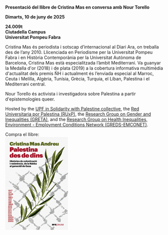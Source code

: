 **Presentació del llibre de Cristina Mas en conversa amb Nour Torello**

**Dimarts, 10 de juny de 2025**

**24.009t**<br>
**Ciutadella Campus**<br>
**Universitat Pompeu Fabra**

Cristina Mas és periodista i sotscap d’internacional al Diari Ara, on treballa des de l’any 2010. Llicenciada en Periodisme per la Universitat Pompeu Fabra i en Història Contemporània per la Universitat Autònoma de Barcelona, Cristina Mas està especialitzada l’àmbit Mediterrani. Va guanyar la Medalla d'or (2018) i de plata (2019) a la cobertura informativa multimèdia d'actualitat dels premis ÑH i actualment  és l’enviada especial al Marroc, Ceuta i Melilla, Algèria, Tunísia, Grècia, Turquia, el Líban, Palestina i el Mediterrani central.

Nour Torello és activista i investigadora sobre Palestina a partir d'epistemologies queer.
 
Hosted by the [UPF in Solidarity with Palestine collective](https://upfxpalestina.github.io), the [Red Universitaria por Palestina (RUxP)](https://www.redxpalestina.org), the [Research Group on Gender and Inequalities (GRETA)](https://www.upf.edu/web/greta), and the [Research Group on Health Inequalities, Environment - Employment Conditions Network (GREDS-EMCONET)](https://www.upf.edu/web/greds-emconet).

Compra el llibre:<br>
<a href="https://arallibres.cat/cataleg/palestina-des-de-dins/"><img src="book_cover_mas.jpg" alt="book cover" style="width:200px;"/></a>

<br>

<!--Descarrega't el cartell:<br>
<a href="upf4pal_bookfair_mas_2025_04_29.jpeg"><img src="upf4pal_bookfair_mas_2025_04_29.jpeg" alt="poster" style="width:200px;"/></a>-->
